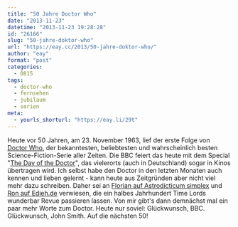 ```yaml
---
title: "50 Jahre Doctor Who"
date: "2013-11-23"
datetime: "2013-11-23 19:28:28"
id: "26166"
slug: "50-jahre-doktor-who"
url: "https://eay.cc/2013/50-jahre-doktor-who/"
author: "eay"
format: "post"
categories:
  - 0815
tags:
  - doctor-who
  - fernsehen
  - jubilaum
  - serien
meta:
  - yourls_shorturl: "https://eay.li/29t"
---
```


Heute vor 50 Jahren, am 23. November 1963, lief der erste Folge von [Doctor Who](https://en.wikipedia.org/wiki/Doctor_Who), der bekanntesten, beliebtesten und wahrscheinlich besten Science-Fiction-Serie aller Zeiten. Die BBC feiert das heute mit dem Special "[The Day of the Doctor](//eay.cc/2013/the-day-of-the-doctor/)", das vielerorts (auch in Deutschland) sogar in Kinos übertragen wird. Ich selbst habe den Doctor in den letzten Monaten auch kennen und lieben gelernt - kann heute aus Zeitgründen aber nicht viel mehr dazu schreiben. Daher sei an [Florian auf Astrodicticum simplex](http://scienceblogs.de/astrodicticum-simplex/2013/11/22/50-jahre-doktor-who-der-tag-des-doktors/) und [Ron auf Edieh.de](http://edieh.de/2013/fernsehen/doctor-who-in-deutschland-98011) verwiesen, die ein halbes Jahrhundert Time Lords wunderbar Revue passieren lassen. Von mir gibt's dann demnächst mal ein paar mehr Worte zum Doctor. Heute nur soviel: Glückwunsch, BBC. Glückwunsch, John Smith. Auf die nächsten 50!
